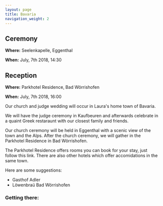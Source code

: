 ```yaml
---
layout: page
title: Bavaria
navigation_weight: 2
---
```


## Ceremony ##
**Where:** Seelenkapelle, Eggenthal

**When:** July, 7th 2018, 14:30

## Reception ##
**Where:** Parkhotel Residence,  Bad Wörrishofen

**When:** July, 7th 2018, 16:00

Our church and judge wedding will occur in Laura's home town of Bavaria.

We will have the judge ceremony in Kaufbeuren and afterwards celebrate in a quaint Greek restaraunt with our closest family and friends.

Our church ceremony will be held in Eggenthal with a scenic view of the town and the Alps. After the church ceremony, we will gather in the Parkhotel Residence in Bad Wörrishofen.

The Parkhotel Residence offers rooms you can book for your stay, just follow this link. There are also other hotels which offer accomidations in the same town.

Here are some suggestions:
* Gasthof Adler
* Löwenbraü Bad Wörrishofen

### Getting there: ###